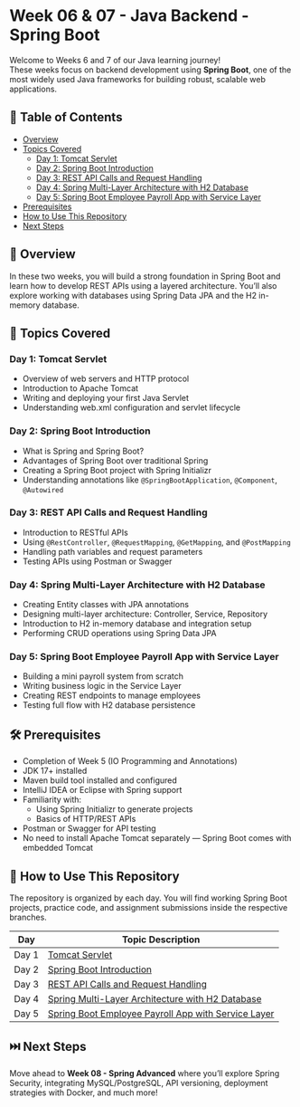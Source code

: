 # Week 06 & 07 - Java Backend - Spring Boot

Welcome to Weeks 6 and 7 of our Java learning journey!  
These weeks focus on backend development using **Spring Boot**, one of the most widely used Java frameworks for building robust, scalable web applications.

## 📑 Table of Contents
- [Overview](#overview)
- [Topics Covered](#topics-covered)
  - [Day 1: Tomcat Servlet](#day-1-tomcat-servlet)
  - [Day 2: Spring Boot Introduction](#day-2-spring-boot-introduction)
  - [Day 3: REST API Calls and Request Handling](#day-3-rest-api-calls-and-request-handling)
  - [Day 4: Spring Multi-Layer Architecture with H2 Database](#day-4-spring-multi-layer-architecture-with-h2-database)
  - [Day 5: Spring Boot Employee Payroll App with Service Layer](#day-5-spring-boot-employee-payroll-app-with-service-layer)
- [Prerequisites](#prerequisites)
- [How to Use This Repository](#how-to-use-this-repository)
- [Next Steps](#next-steps)

## 🧠 Overview

In these two weeks, you will build a strong foundation in Spring Boot and learn how to develop REST APIs using a layered architecture. You’ll also explore working with databases using Spring Data JPA and the H2 in-memory database.

## 📘 Topics Covered

### Day 1: Tomcat Servlet
- Overview of web servers and HTTP protocol  
- Introduction to Apache Tomcat  
- Writing and deploying your first Java Servlet  
- Understanding web.xml configuration and servlet lifecycle  

### Day 2: Spring Boot Introduction
- What is Spring and Spring Boot?  
- Advantages of Spring Boot over traditional Spring  
- Creating a Spring Boot project with Spring Initializr  
- Understanding annotations like `@SpringBootApplication`, `@Component`, `@Autowired`  

### Day 3: REST API Calls and Request Handling
- Introduction to RESTful APIs  
- Using `@RestController`, `@RequestMapping`, `@GetMapping`, and `@PostMapping`  
- Handling path variables and request parameters  
- Testing APIs using Postman or Swagger  

### Day 4: Spring Multi-Layer Architecture with H2 Database
- Creating Entity classes with JPA annotations  
- Designing multi-layer architecture: Controller, Service, Repository  
- Introduction to H2 in-memory database and integration setup  
- Performing CRUD operations using Spring Data JPA  

### Day 5: Spring Boot Employee Payroll App with Service Layer
- Building a mini payroll system from scratch  
- Writing business logic in the Service Layer  
- Creating REST endpoints to manage employees  
- Testing full flow with H2 database persistence  

## 🛠️ Prerequisites

- Completion of Week 5 (IO Programming and Annotations)
- JDK 17+ installed  
- Maven build tool installed and configured
- IntelliJ IDEA or Eclipse with Spring support
- Familiarity with:
  - Using Spring Initializr to generate projects
  - Basics of HTTP/REST APIs
- Postman or Swagger for API testing  
- No need to install Apache Tomcat separately — Spring Boot comes with embedded Tomcat

## 📂 How to Use This Repository

The repository is organized by each day. You will find working Spring Boot projects, practice code, and assignment submissions inside the respective branches.

| Day   | Topic Description                                                                                                         |
|-------|---------------------------------------------------------------------------------------------------------------------------|
| Day 1 | [Tomcat Servlet](https://github.com/Sandhiya-1718/Week06-07-SpringBoot/tree/Day-1)                                        |
| Day 2 | [Spring Boot Introduction](https://github.com/Sandhiya-1718/Week06-07-SpringBoot/tree/Day-2)                              |
| Day 3 | [REST API Calls and Request Handling](https://github.com/Sandhiya-1718/Week06-07-SpringBoot/tree/Day-3)                   |
| Day 4 | [Spring Multi-Layer Architecture with H2 Database](https://github.com/Sandhiya-1718/Week06-07-SpringBoot/tree/Day-4)     |
| Day 5 | [Spring Boot Employee Payroll App with Service Layer](https://github.com/Sandhiya-1718/Week06-07-SpringBoot/tree/Day-5)  |

## ⏭️ Next Steps

Move ahead to **Week 08 - Spring Advanced** where you’ll explore Spring Security, integrating MySQL/PostgreSQL, API versioning, deployment strategies with Docker, and much more!

